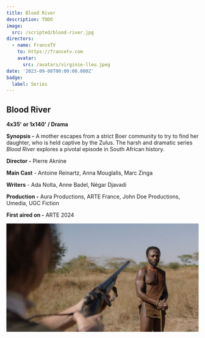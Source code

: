 ```yaml
---
title: Blood River
description: TODO
image:
  src: /scripted/blood-river.jpg
directors:
  - name: FranceTV
    to: https://francetv.com
    avatar:
      src: /avatars/virginie-lleu.jpeg
date: '2023-09-08T00:00:00.000Z'
badge:
  label: Series
---
```


## Blood River

**4x35' or 1x140' / Drama**

**Synopsis -** A mother escapes from a strict Boer community to try to find her daughter, who is held captive by the Zulus. The harsh and dramatic series _Blood River_ explores a pivotal episode in South African history.

**Director -** Pierre Aknine

**Main Cast** - Antoine Reinartz, Anna Mouglalis, Marc Zinga

**Writers** - Ada Nolta, Anne Badel, Négar Djavadi

**Production -** Aura Productions, ARTE France, John Doe Productions, Umedia, UGC Fiction

**First aired on -** ARTE 2024

![A woman pointing a gun toward a black man](/scripted/blood-river.jpg)
